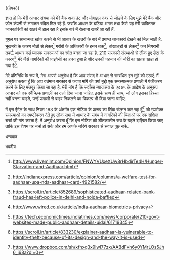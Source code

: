 ((प्रेषक))

ज्ञात हो कि मेरी आधार संख्या को मेरे बैंक अकाउंट और मोबाइल नंबर से जोड़ने के लिए मुझे मेरे बैंक और फ़ोन कंपनी से लगातार संदेश मिल रहे हैं. जबकि आधार के घटिया अमल तथा कैसे यह मेरी व्यक्तिगत जानकारियों को खतरे में डाल रहा है इसके बारे में रोज़ाना खबरें आ रही हैं.

गूगल पर सामान्यतः खोज करने से भी आधार के खतरों के बारे में प्रयाप्त जानकारी देखने को मिल जाती है. भुखमरी के कारण मौतों से लेकर[^1] गरीबों के अधिकारों के हनन तक[^2], धोखाधड़ी से लेकर[^3] जन निगरानी तक[^4] आधार कई व्यापक समस्याओं का स्रोत बनता जा रहा है. 210 सरकारी संस्थाओं से लीक हुए डेटा के कारण[^5] मेरे जैसे नागरिकों की प्राइवेसी का हनन हुआ है और उनकी पहचान की चोरी का खतरा खड़ा हो गया है[^6].

मेरे प्रतिनिधि के रूप में, मेरा आपसे अनुरोध है कि आप संसद में आधार से सम्बंधित इन मुद्दों को उठाएं. मैं अनुरोध करता हूँ कि आप वर्तमान सरकार से जवाब मांगें की क्यों मुझे एक समस्यात्मक प्रणाली में पंजीकरण करने के लिए मजबूर किया जा रहा है. मेरी मांग है कि सर्वोच्च न्यायालय के २००५ के आदेश के अनुरूप आधार को एक स्वैच्छिक प्रणाली का दर्ज़ा दिया जाना चाहिए. इसके साथ ही साथ, जो लोग इसका हिस्सा नहीं बनना चाहते, उन्हें प्रणाली से बाहर निकलने का विकल्प भी दिया जाना चाहिए.

मैं इस ईमेल के साथ नियम 193 के अंतर्गत एक नोटिस के प्रारूप का लिंक संलग्न कर रहा हूँ[^7] जो उपरोक्त समस्याओं का स्पष्टीकरण देते हुए लोक सभा में आधार के संबंध में नागरिकों की चिंताओं पर एक संक्षिप्त चर्चा की मांग करता है. मैं अनुरोध करता हूँ कि इस नोटिस को शीतकालीन सत्र के पहले दाख़िल किया जाए ताकि इस विषय पर चर्चा हो सके और हम आपके जरिये सरकार से सवाल पूछ सकें.

धन्यवाद

भवदीय

[^1]: http://www.livemint.com/Opinion/FNWYVUxeXUw8rHbdirTe4H/Hunger-Starvation-and-Aadhaar.html
[^2]: http://indianexpress.com/article/opinion/columns/a-welfare-test-for-aadhaar-upa-nda-aadhaar-card-4921582/
[^3]: https://scroll.in/article/852689/sophisticated-aadhaar-related-bank-fraud-has-left-police-in-delhi-and-noida-baffled
[^4]: http://www.wired.co.uk/article/india-aadhaar-biometrics-privacy
[^5]: https://tech.economictimes.indiatimes.com/news/corporate/210-govt-websites-made-public-aadhaar-details-uidai/61719345
[^6]: https://scroll.in/article/833230/explainer-aadhaar-is-vulnerable-to-identity-theft-because-of-its-design-and-the-way-it-is-used
[^7]: https://www.dropbox.com/sh/xfhxq3x9iwl77zx/AABdFxh6y0YMrLOs5Jh6_i68a?dl=0

